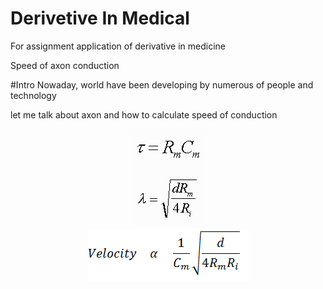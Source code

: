 # Derivetive In Medical

For assignment application of derivative in medicine

Speed of axon conduction

#Intro
Nowaday, world have been developing by numerous of people and technology

let me talk about axon and how to calculate speed of conduction

<center><img src='./images/TRC.gif'></center>
<center><img src='./images/LamdaEquation.gif'></center>
<center><img src='./images/VelocityRelation.png'></center>
